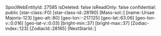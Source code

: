 ﻿---
location: [63.06,-217.125,80]
type: Station
tags:
- astro/Star

---
SpocWebEntityId: 27585
isDeleted: false
isReadOnly: false
confidential: public
[star-class::F0]
[star-class-id::28190]
[Mass-sol::]
[name::Ursae Majoris-123]
[geo-alt::80]
[geo-lon::-217.125]
[geo-lat::63.06]
[geo-lon-v::0.016]
[geo-lat-v::0.03]
[bright-min::37]
[bright-max::37]
[Zodiac-index::123]
[ZodiacId::28165]
[NextStarId::]

